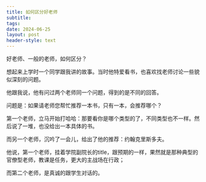 ```yaml
---
title: 如何区分好老师
subtitle: 
tags: 
date: 2024-06-25
layout: post
header-style: text
---
```



好老师、一般的老师，如何区分？

想起来上学时一个同学跟我讲的故事。当时他特爱看书，也喜欢找老师讨论一些貌似深刻的问题。

他跟我说，他有问过两个老师同一个问题，得到的是不同的回答。

问题是：如果请老师您帮忙推荐一本书，只有一本，会推荐哪个？

第一个老师，立马开始打哈哈：那要看你是哪个类型的了，不同类型也不一样。然后说了一堆，也没给出一本具体的书。

而另一个老师，沉吟了一会儿，给出了他的推荐：约翰克里斯多夫。

他说，第一个老师，挂着学院副院长的title，跟预期的一样，果然就是那种典型的官僚型老师，教课是任务，更大的主战场在行政；

而第二个老师，是真诚的跟学生对话的。